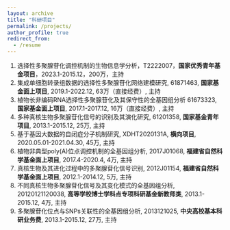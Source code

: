 ```yaml
---
layout: archive
title: "科研项目"
permalink: /projects/
author_profile: true
redirect_from:
  - /resume
---
```




1. 选择性多聚腺苷化调控机制的生物信息学分析，T2222007，**国家优秀青年基金项目**，2023.1-2015.12，200万，主持
2. 集成单细胞转录组数据的选择性多聚腺苷化网络建模研究, 61871463, **国家基金面上项目**, 2019.1-2022.12, 63万（直接经费）, 主持
3. 植物长非编码RNA选择性多聚腺苷化及其保守性的全基因组分析 61673323, **国家基金面上项目**, 2017.1-2017.12, 16万（直接经费）, 主持
4. 多种真核生物多聚腺苷化信号的识别及其演化研究, 61201358, **国家基金青年项目**, 2013.1-2015.12, 25万, 主持
5. 基于基因大数据的自闭症分子机制研究, XDHT2020131A, **横向项目**, 2020.05.01-2021.04.30, 45万, 主持
6. 植物非典型poly(A)位点调控机制的全基因组分析, 2017J01068, **福建省自然科学基金面上项目**, 2017.4-2020.4, 4万, 主持
7. 真核生物及其进化过程中的多聚腺苷化信号识别, 2012J01154, **福建省自然科学基金面上项目**, 2012.1-2014.12, 5万, 主持
8. 不同真核生物多聚腺苷化信号及其变化模式的全基因组分析, 20120121120038, **高等学校博士学科点专项科研基金新教师类**, 2013.1-2015.12, 4万, 主持
9. 多聚腺苷化位点与SNPs关联性的全基因组分析, 2013121025, **中央高校基本科研业务费**, 2013.1-2015.12, 27万, 主持

  
